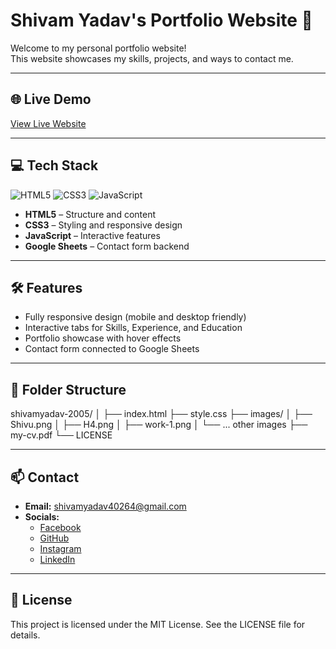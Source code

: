 # Shivam Yadav's Portfolio Website 🌟

Welcome to my personal portfolio website!  
This website showcases my skills, projects, and ways to contact me.

---

## 🌐 Live Demo
[View Live Website](https://shivamyadav-2005.github.io/)

---

## 💻 Tech Stack
![HTML5](https://img.shields.io/badge/HTML5-E34F26?style=for-the-badge&logo=html5&logoColor=white)
![CSS3](https://img.shields.io/badge/CSS3-1572B6?style=for-the-badge&logo=css3&logoColor=white)
![JavaScript](https://img.shields.io/badge/JavaScript-F7DF1E?style=for-the-badge&logo=javascript&logoColor=black)

- **HTML5** – Structure and content  
- **CSS3** – Styling and responsive design  
- **JavaScript** – Interactive features  
- **Google Sheets** – Contact form backend

---


## 🛠️ Features
- Fully responsive design (mobile and desktop friendly)  
- Interactive tabs for Skills, Experience, and Education  
- Portfolio showcase with hover effects  
- Contact form connected to Google Sheets  

---

## 📂 Folder Structure
shivamyadav-2005/
│
├── index.html
├── style.css
├── images/
│ ├── Shivu.png
│ ├── H4.png
│ ├── work-1.png
│ └── ... other images
├── my-cv.pdf
└── LICENSE


---

## 📫 Contact
- **Email:** shivamyadav40264@gmail.com   
- **Socials:**  
  - [Facebook](https://www.facebook.com/profile.php?id=100033549473481)  
  - [GitHub](https://github.com/shivamyadav-2005)  
  - [Instagram](https://www.instagram.com/maybe_happyy_/)  
  - [LinkedIn](https://www.linkedin.com/in/shivam-yadav-18625032a/)

---

## 📄 License
This project is licensed under the MIT License. See the LICENSE file for details.
